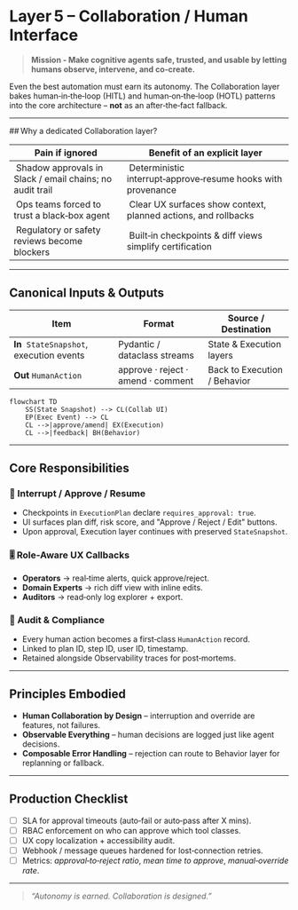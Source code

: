 # Layer 5 – Collaboration / Human Interface

> **Mission ‑ Make cognitive agents safe, trusted, and usable by letting humans observe, intervene, and co‑create.**

Even the best automation must earn its autonomy. The Collaboration layer bakes human‑in‑the‑loop (HITL) and human‑on‑the‑loop (HOTL) patterns into the core architecture – **not** as an after‑the‑fact fallback.

---

## Why a dedicated Collaboration layer?

| Pain if ignored                                           | Benefit of an explicit layer                                    |
| --------------------------------------------------------- | --------------------------------------------------------------- |
|  Shadow approvals in Slack / email chains; no audit trail |  Deterministic interrupt‑approve‑resume hooks with provenance   |
|  Ops teams forced to trust a black‑box agent              |  Clear UX surfaces show context, planned actions, and rollbacks |
|  Regulatory or safety reviews become blockers             |  Built‑in checkpoints & diff views simplify certification       |

---

## Canonical Inputs & Outputs

| Item                                      | Format                             | Source / Destination         |
| ----------------------------------------- | ---------------------------------- | ---------------------------- |
| **In**  `StateSnapshot`, execution events | Pydantic / dataclass streams       | State & Execution layers     |
| **Out** `HumanAction`                     | approve · reject · amend · comment | Back to Execution / Behavior |

```mermaid
flowchart TD
    SS(State Snapshot) --> CL(Collab UI)
    EP(Exec Event) --> CL
    CL -->|approve/amend| EX(Execution)
    CL -->|feedback| BH(Behavior)
```

---

## Core Responsibilities

### 🛑 Interrupt / Approve / Resume

* Checkpoints in `ExecutionPlan` declare `requires_approval: true`.
* UI surfaces plan diff, risk score, and "Approve / Reject / Edit" buttons.
* Upon approval, Execution layer continues with preserved `StateSnapshot`.

### 🎚️ Role‑Aware UX Callbacks

* **Operators** → real‑time alerts, quick approve/reject.
* **Domain Experts** → rich diff view with inline edits.
* **Auditors** → read‑only log explorer + export.

### 📝 Audit & Compliance

* Every human action becomes a first‑class `HumanAction` record.
* Linked to plan ID, step ID, user ID, timestamp.
* Retained alongside Observability traces for post‑mortems.

---

## Principles Embodied

* **Human Collaboration by Design** – interruption and override are features, not failures.
* **Observable Everything** – human decisions are logged just like agent decisions.
* **Composable Error Handling** – rejection can route to Behavior layer for replanning or fallback.

---

## Production Checklist

* [ ] SLA for approval timeouts (auto‑fail or auto‑pass after X mins).
* [ ] RBAC enforcement on who can approve which tool classes.
* [ ] UX copy localization + accessibility audit.
* [ ] Webhook / message queues hardened for lost‑connection retries.
* [ ] Metrics: *approval‑to‑reject ratio*, *mean time to approve*, *manual‑override rate*.

---

> *“Autonomy is earned.  Collaboration is designed.”*
